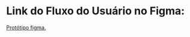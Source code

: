 # Link do Fluxo do Usuário no Figma:
[Protótipo figma.](https://www.figma.com/proto/8ktFPQJPgsr47I4a3kVz9b/Wireframing-in-Figma?node-id=119%3A465&scaling=contain&starting-point-node-id=0%3A817)
